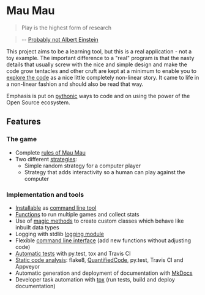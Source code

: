 # Mau Mau

> Play is the highest form of research

> -- [Probably not Albert Einstein](http://quoteinvestigator.com/2014/08/21/play-research/)

This project aims to be a learning tool, but this is a real application - not a toy example. The important difference to a "real" program is that the nasty details that usually screw with the nice and simple design and make the code grow tentacles and other cruft are kept at a minimum to enable you to [explore the code](implementation/explore.md#explore-the-repository) as a nice little completely non-linear story. It came to life in a non-linear fashion and should also be read that way.

Emphasis is put on [pythonic](https://gist.github.com/JeffPaine/6213790) ways to code and on using the power of the Open Source ecosystem. 

## Features

### The game

* Complete [rules of Mau Mau](guide/rules.md)
* Two different [strategies](implementation/explore.md#strategypy-how-to-play):
    * Simple random strategy for a computer player
    * Strategy that adds interactivity so a human can play against the computer

### Implementation and tools

* [Installable](guide/installation.md#installation) as [command line tool](https://github.com/obestwalter/mau-mau/blob/4.0.0/setup.py#L30)
* [Functions](https://github.com/obestwalter/mau-mau/blob/4.0.0/mau_mau/stats.py) to run multiple games and collect stats
* Use of [magic methods](implementation/remarks.md#magic-methods-protocols) to create custom classes which behave like inbuilt data types
* Logging with stdlib [logging module](https://docs.python.org/3/library/logging.html)
* Flexible [command line interface](https://github.com/obestwalter/mau-mau/blob/4.0.0/mau_mau/cli.py) (add new functions without adjusting code)
* [Automatic tests](https://github.com/obestwalter/mau-mau/blob/4.0.0/tests/) with py.test, tox and Travis CI
* [Static code analysis](https://en.wikipedia.org/wiki/Static_program_analysis): flake8, [QuantifiedCode](https://www.quantifiedcode.com/app/project/663c550f107844aa842b4ce5e02883c4), py.test, Travis CI and Appveyor
* Automatic generation and deployment of documentation with [MkDocs](https://github.com/obestwalter/mau-mau/blob/4.0.0/mkdocs.yml)
* Developer task automation with [tox](https://github.com/obestwalter/mau-mau/blob/4.0.0/tox.ini) (run tests, build and deploy documentation)
